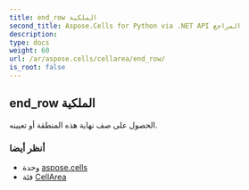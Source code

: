 ```yaml
---
title: end_row الملكية
second_title: Aspose.Cells for Python via .NET API المراجع
description:
type: docs
weight: 60
url: /ar/aspose.cells/cellarea/end_row/
is_root: false
---
```

##  end_row الملكية

الحصول على صف نهاية هذه المنطقة أو تعيينه.

###  أنظر أيضا
* وحدة [aspose.cells](../../)
* فئة [CellArea](/cells/python-net/ar/aspose.cells/cellarea)
